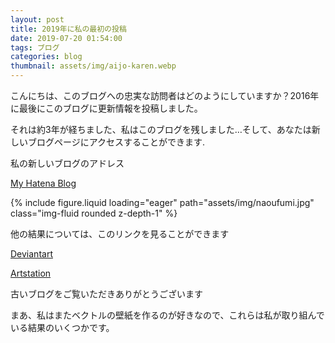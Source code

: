 ```yaml
---
layout: post
title: 2019年に私の最初の投稿
date: 2019-07-20 01:54:00
tags: ブログ
categories: blog
thumbnail: assets/img/aijo-karen.webp
---
```


こんにちは、このブログへの忠実な訪問者はどのようにしていますか？2016年に最後にこのブログに更新情報を投稿しました。

それは約3年が経ちました、私はこのブログを残しました…そして、あなたは新しいブログページにアクセスすることができます.

私の新しいブログのアドレス

[My Hatena Blog](https://naturbrilian.hatenablog.com/)

<div class="row mt-3">
    <div class="col-sm mt-3 mt-md-0">
        {% include figure.liquid loading="eager" path="assets/img/naoufumi.jpg" class="img-fluid rounded z-depth-1" %}
    </div>
</div>

他の結果については、このリンクを見ることができます

[Deviantart](https://deviantart.com/gingalibadeidara)

[Artstation](https://artstation.com/naturbrilian)

古いブログをご覧いただきありがとうございます

まあ、私はまたベクトルの壁紙を作るのが好きなので、これらは私が取り組んでいる結果のいくつかです。
